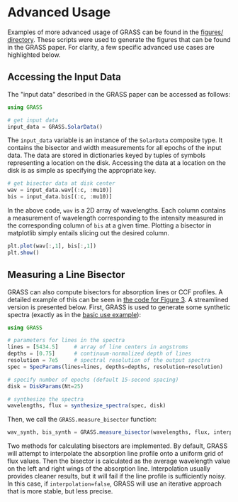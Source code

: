 # Advanced Usage

Examples of more advanced usage of GRASS can be found in the [figures/ directory](https://github.com/palumbom/GRASS/tree/main/figures). These scripts were used to generate the figures that can be found in the GRASS paper. For clarity, a few specific advanced use cases are highlighted below.

## Accessing the Input Data
The "input data" described in the GRASS paper can be accessed as follows:

```julia
using GRASS

# get input data
input_data = GRASS.SolarData()
```

The  ```input_data``` variable is an instance of the ```SolarData``` composite type. It contains the bisector and width measurements for all epochs of the input data. The data are stored in dictionaries keyed by tuples of symbols representing a location on the disk. Accessing the data at a location on the disk is as simple as specifying the appropriate key.

```julia
# get bisector data at disk center
wav = input_data.wav[(:c, :mu10)]
bis = input_data.bis[(:c, :mu10)]
```

In the above code, ```wav``` is a 2D array of wavelengths. Each column contains a measurement of wavelength corresponding to the intensity measured in the corresponding column of ```bis``` at a given time. Plotting a bisector in matplotlib simply entails slicing out the desired column.

```julia
plt.plot(wav[:,1], bis[:,1])
plt.show()
```

## Measuring a Line Bisector
GRASS can also compute bisectors for absorption lines or CCF profiles. A detailed example of this can be seen in [the code for Figure 3](https://github.com/palumbom/GRASS/blob/main/figures/fig3.jl). A streamlined version is presented below. First, GRASS is used to generate some synthetic spectra (exactly as in the [basic use example](https://palumbom.github.io/GRASS/dev/examples/examples/#Generating-Synthetic-Spectra)):

```julia
using GRASS

# parameters for lines in the spectra
lines = [5434.5]     # array of line centers in angstroms
depths = [0.75]      # continuum-normalized depth of lines
resolution = 7e5     # spectral resolution of the output spectra
spec = SpecParams(lines=lines, depths=depths, resolution=resolution)

# specify number of epochs (default 15-second spacing)
disk = DiskParams(Nt=25)

# synthesize the spectra
wavelengths, flux = synthesize_spectra(spec, disk)
```

Then, we call the ```GRASS.measure_bisector``` function:

```julia
wav_synth, bis_synth = GRASS.measure_bisector(wavelengths, flux, interpolate=true, top=0.9)
```

Two methods for calculating bisectors are implemented. By default, GRASS will attempt to interpolate the absorption line profile onto a uniform grid of flux values. Then the bisector is calculated as the average wavelength value on the left and right wings of the absorption line. Interpolation usually provides cleaner results, but it will fail if the line profile is sufficiently noisy. In this case, if ```interpolation=false```, GRASS will use an iterative approach that is more stable, but less precise.
